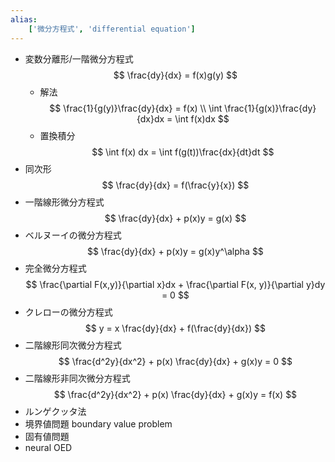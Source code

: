 ```yaml
---
alias:
    ['微分方程式', 'differential equation']
---
```

- 変数分離形/一階微分方程式
    $$
    \frac{dy}{dx} = f(x)g(y)
    $$
    - 解法
        $$
        \frac{1}{g(y)}\frac{dy}{dx} = f(x) \\
        \int \frac{1}{g(x)}\frac{dy}{dx}dx = \int f(x)dx
        $$
    - 置換積分
        $$
        \int f(x) dx = \int f(g(t))\frac{dx}{dt}dt
        $$
- 同次形
    $$
    \frac{dy}{dx} = f(\frac{y}{x})
    $$
- 一階線形微分方程式
    $$
    \frac{dy}{dx} + p(x)y = g(x)
    $$
- ベルヌーイの微分方程式
    $$
    \frac{dy}{dx} + p(x)y = g(x)y^\alpha
    $$
- 完全微分方程式
    $$
    \frac{\partial F(x,y)}{\partial x}dx + \frac{\partial F(x, y)}{\partial y}dy = 0
    $$
- クレローの微分方程式
    $$
    y = x \frac{dy}{dx} + f(\frac{dy}{dx})
    $$
- 二階線形同次微分方程式
    $$
    \frac{d^2y}{dx^2} + p(x) \frac{dy}{dx} + g(x)y = 0
    $$
- 二階線形非同次微分方程式
    $$
    \frac{d^2y}{dx^2} + p(x) \frac{dy}{dx} + g(x)y = f(x)
    $$
- ルンゲクッタ法
- 境界値問題 boundary value problem
- 固有値問題
- neural OED